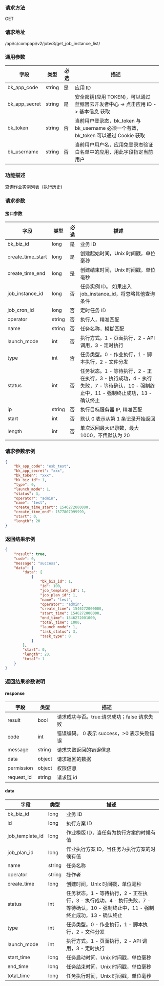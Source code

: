
### 请求方法

GET


### 请求地址

/api/c/compapi/v2/jobv3/get_job_instance_list/


### 通用参数

| 字段 | 类型 | 必选 |  描述 |
|-----------|------------|--------|------------|
| bk_app_code  |  string    | 是 | 应用 ID     |
| bk_app_secret|  string    | 是 | 安全密钥(应用 TOKEN)，可以通过 蓝鲸智云开发者中心 -> 点击应用 ID -> 基本信息 获取 |
| bk_token     |  string    | 否 | 当前用户登录态，bk_token 与 bk_username 必须一个有效，bk_token 可以通过 Cookie 获取 |
| bk_username  |  string    | 否 | 当前用户用户名，应用免登录态验证白名单中的应用，用此字段指定当前用户 |


### 功能描述

查询作业实例列表（执行历史)

### 请求参数



#### 接口参数

| 字段              | 类型   | 必选 | 描述                                                         |
| ----------------- | ------ | ---- | ------------------------------------------------------------ |
| bk_biz_id         | long   | 是   | 业务 ID                                                      |
| create_time_start | long   | 是   | 创建起始时间，Unix 时间戳，单位毫秒                          |
| create_time_end   | long   | 是   | 创建结束时间，Unix 时间戳，单位毫秒                          |
| job_instance_id   | long   | 否   | 任务实例 ID。 如果出入 job_instance_id，将忽略其他查询条件     |
| job_cron_id       | long   | 否   | 定时任务 ID                                                   |
| operator          | string | 否   | 执行人，精准匹配                                             |
| name              | string | 否   | 任务名称，模糊匹配                                           |
| launch_mode       | int    | 否   | 执行方式。1 - 页面执行，2 - API 调用，3 - 定时执行            |
| type              | int    | 否   | 任务类型。0 - 作业执行，1 - 脚本执行，2 - 文件分发           |
| status            | int    | 否   | 任务状态。1 -  等待执行，2 - 正在执行，3 - 执行成功，4 - 执行失败，7 - 等待确认，10 - 强制终止中，11 - 强制终止成功，13 - 确认终止 |
| ip                | string | 否   | 执行目标服务器 IP, 精准匹配                                   |
| start             | int    | 否   | 默认 0 表示从第 1 条记录开始返回                                 |
| length            | int    | 否   | 单次返回最大记录数，最大 1000，不传默认为 20                   |

### 请求参数示例

```json
{
    "bk_app_code": "esb_test",
    "bk_app_secret": "xxx",
    "bk_token": "xxx",
    "bk_biz_id": 1,
    "type": 0,
    "launch_mode": 1,
    "status": 3,
    "operator": "admin",
    "name": "test",
    "create_time_start": 1546272000000,
    "create_time_end": 1577807999999,
    "start": 0,
    "length": 20
}
```

### 返回结果示例

```json
{
    "result": true,
    "code": 0,
    "message": "success",
    "data": {
        "data": [
            {
                "bk_biz_id": 1,
                "id": 100,
                "job_template_id": 1,
                "job_plan_id": 1,
                "name": "test",
                "operator": "admin",
                "create_time": 1546272000000,
                "start_time": 1546272000000,
                "end_time": 1546272001000,
                "total_time": 1000,
                "launch_mode": 1,
                "task_status": 3,
                "task_type": 0
            }
        ],
        "start": 0,
        "length": 20,
        "total": 1
    }
}
```

### 返回结果参数说明

#### response
| 字段      | 类型      | 描述      |
|-----------|-----------|-----------|
| result       | bool   | 请求成功与否。true:请求成功；false 请求失败 |
| code         | int    | 错误编码。 0 表示 success，>0 表示失败错误 |
| message      | string | 请求失败返回的错误信息|
| data         | object | 请求返回的数据|
| permission   | object | 权限信息|
| request_id   | string | 请求链 id|

#### data

| 字段            | 类型   | 描述                                                         |
| --------------- | ------ | ------------------------------------------------------------ |
| bk_biz_id       | long   | 业务 ID                                                      |
| id              | long   | 执行方案 ID                                                  |
| job_template_id | long   | 作业模版 ID，当任务为执行方案的时候有值                      |
| job_plan_id     | long   | 作业执行方案 ID，当任务为执行方案的时候有值                  |
| name            | string | 任务名称                                                     |
| operator        | string | 操作者                                                       |
| create_time     | long   | 创建时间，Unix 时间戳，单位毫秒                              |
| status          | int    | 任务状态。1 -  等待执行，2 - 正在执行，3 - 执行成功，4 - 执行失败，7 - 等待确认，10 - 强制终止中，11 - 强制终止成功，13 - 确认终止 |
| type            | int    | 任务类型。0 - 作业执行，1 - 脚本执行，2 - 文件分发           |
| launch_mode     | int    | 执行方式。1 - 页面执行，2 - API 调用，3 - 定时执行            |
| start_time      | long   | 任务启动时间，Unix 时间戳，单位毫秒                          |
| end_time        | long   | 任务结束时间，Unix 时间戳，单位毫秒                          |
| total_time      | long   | 任务执行时间，Unix 时间戳，单位毫秒                          |